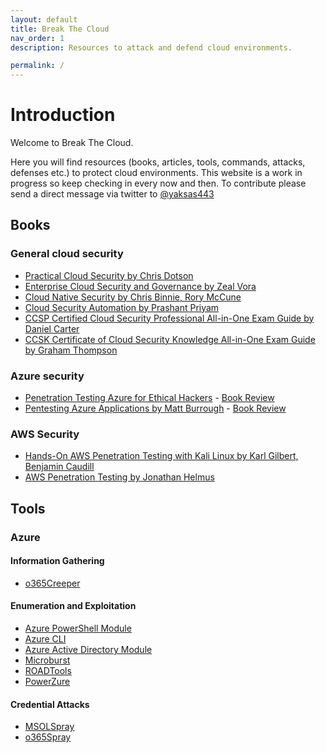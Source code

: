 ```yaml
---
layout: default
title: Break The Cloud
nav_order: 1
description: Resources to attack and defend cloud environments. 

permalink: /
---
```

# Introduction

Welcome to Break The Cloud.

Here you will find resources (books, articles, tools, commands, attacks, defenses etc.) to protect cloud environments. This website is a work in progress so keep checking in every now and then. To contribute please send a direct message via twitter to [@yaksas443](https://twitter.com/yaksas443) 

## Books

### General cloud security

- [Practical Cloud Security by Chris Dotson](https://www.oreilly.com/library/view/practical-cloud-security/9781492037507/)
- [Enterprise Cloud Security and Governance by Zeal Vora](https://www.packtpub.com/product/enterprise-cloud-security-and-governance/9781788299558)
- [Cloud Native Security by Chris Binnie, Rory McCune](https://www.oreilly.com/library/view/cloud-native-security/9781119782230/)
- [Cloud Security Automation by Prashant Priyam](https://www.packtpub.com/product/cloud-security-automation/9781788627863)
- [CCSP Certified Cloud Security Professional All-in-One Exam Guide by Daniel Carter](https://www.oreilly.com/library/view/ccsp-certified-cloud/9781260456936/)
- [CCSK Certificate of Cloud Security Knowledge All-in-One Exam Guide by Graham Thompson ](https://www.oreilly.com/library/view/ccsk-certificate-of/9781260460094/)

### Azure security

- [Penetration Testing Azure for Ethical Hackers](https://www.packtpub.com/product/penetration-testing-azure-for-ethical-hackers/9781839212932) - [Book Review](https://yaksas.in/ycscblog/book-review-penetration-testing-azure-for-ethical-hackers/)
- [Pentesting Azure Applications by Matt Burrough](https://nostarch.com/azure) - [Book Review](https://yaksas.in/ycscblog/book-review-pentesting-azure-applications/)

### AWS Security

- [Hands-On AWS Penetration Testing with Kali Linux by Karl Gilbert, Benjamin Caudill](https://www.oreilly.com/library/view/hands-on-aws-penetration/9781789136722/)
- [AWS Penetration Testing by Jonathan Helmus](https://www.packtpub.com/product/aws-penetration-testing/9781839216923)

## Tools

### Azure
#### Information Gathering
- [o365Creeper](https://github.com/LMGsec/o365creeper)
#### Enumeration and Exploitation
- [Azure PowerShell Module](https://docs.microsoft.com/en-us/powershell/azure/install-az-ps?view=azps-7.0.0)
- [Azure CLI](https://docs.microsoft.com/en-us/cli/azure/install-azure-cli)
- [Azure Active Directory Module](https://www.powershellgallery.com/packages/AzureAD/2.0.2.140)
- [Microburst](https://github.com/NetSPI/MicroBurst)
- [ROADTools](https://github.com/dirkjanm/ROADtools)
- [PowerZure](https://github.com/hausec/PowerZure)
#### Credential Attacks
- [MSOLSpray](https://github.com/dafthack/MSOLSpray)
- [o365Spray](https://github.com/0xZDH/o365spray)
